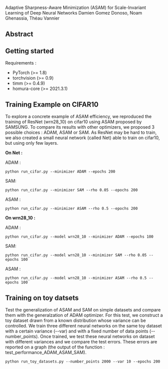 # <p align="center">
Adaptive Sharpness-Aware Minimization (ASAM) for Scale-Invariant Learning of Deep Neural Networks
Damien Gomez Donoso, Noam Ghenassia, Théau Vannier
</p>

## Abstract

## Getting started

Requirements :
- PyTorch (>= 1.8)
- torchvision (>= 0.9)
- timm (>= 0.4.9)
- homura-core (>= 2021.3.1)

## Training Example on CIFAR10

To explore a concrete example of ASAM efficiency, we reproduced the training of ResNet (wrn28_10) on cifar10 using ASAM proposed by SAMSUNG.
To compare its results with other optimizers, we proposed 3 possible choices : ADAM, ASAM or SAM.
As ResNet may be hard to train, we also created a small neural network (called Net) able to train on cifar10, but using only few layers.

**On Net :**

ADAM :
```
python run_cifar.py --minimizer ADAM --epochs 200
```
SAM:
```
python run_cifar.py --minimizer SAM --rho 0.05 --epochs 200
```
ASAM :
```
python run_cifar.py --minimizer ASAM --rho 0.5 --epochs 200
```

**On wrn28_10 :**

ADAM :
```
python run_cifar.py --model wrn28_10 --minimizer ADAM --epochs 100
```
SAM:
```
python run_cifar.py --model wrn28_10 --minimizer SAM --rho 0.05 --epochs 100
```
ASAM :
```
python run_cifar.py --model wrn28_10 --minimizer ASAM --rho 0.5 --epochs 100
```
## Training on toy datsets

Test the generalization of ASAM and SAM on simple datasets and compare them with the generalzation of ADAM optimizer. For this test, we construct a toy dataset drawn from a known distribution whose variance can be controlled. We train three different neural networks on the same toy dataset with a certain variance (--var) and with a fixed number of data points (--number_points). Once trained, we test these neural networks on dataset with different variances and we compare the test errors. These errors are reported on a graph (the output of the function : test_performance_ADAM_ASAM_SAM).

```
python run_toy_datasets.py --number_points 2000 --var 10 --epochs 200
```
